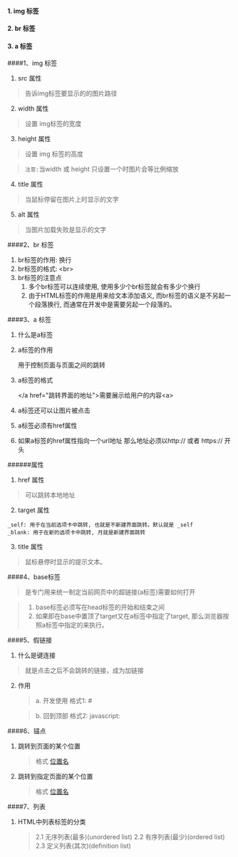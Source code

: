 #### 1. img 标签
#### 2. br 标签
#### 3. a 标签



####1、img 标签

1. src 属性
>告诉img标签要显示的的图片路径

2. width 属性
>设置 img标签的宽度

3. height 属性
>设置 img 标签的高度

 >`注意:`当width 或 height 只设置一个时图片会等比例缩放


4. title 属性
>当鼠标停留在图片上时显示的文字

5. alt 属性 
>当图片加载失败是显示的文字


####2、br 标签

1. br标签的作用: 换行
2. br标签的格式: \<br>
3. br标签的注意点
	1. 多个br标签可以连续使用, 使用多少个br标签就会有多少个换行
	2. 由于HTML标签的作用是用来给文本添加语义, 而br标签的语义是不另起一个段落换行, 而通常在开发中是需要另起一个段落的。
	
####3、a 标签
1. 什么是a标签
2. a标签的作用

	用于控制页面与页面之间的跳转
3. a标签的格式
	
	&lt;/a href="跳转界面的地址">需要展示给用户的内容&lt;a>

4. a标签还可以让图片被点击
5. a标签必须有href属性
6. 如果a标签的href属性指向一个url地址 那么地址必须以http:// 或者 https:// 开头

######属性
1. href 属性

>可以跳转本地地址

2. target 属性


```
_self: 用于在当前选项卡中跳转, 也就是不新建界面跳转。默认就是 _self
_blank: 用于在新的选项卡中跳转, 月就是新建界面跳转
```	

3. title 属性

>鼠标悬停时显示的提示文本。

####4、base标签
> 是专门用来统一制定当前网页中的超链接(a标签)需要如何打开

> 1. base标签必须写在head标签的开始和结束之间 
> 2. 如果即在base中置顶了target又在a标签中指定了target, 那么浏览器按照a标签中指定的来执行。

####5、假链接
1. 什么是键连接
>就是点击之后不会跳转的链接，成为加链接

2. 作用
	>a. 开发使用 格式1: #

	>b. 回到顶部 格式2: javascript:


####6、锚点
1. 跳转到页面的某个位置

	>格式
	><a href="#id">位置名</a>

2. 跳转到指定页面的某个位置

	>格式
	><a href="url#id">位置名</a>

####7、列表
1. HTML中列表标签的分类
	
	> 2.1 无序列表(最多)(unordered list)
	> 2.2 有序列表(最少)(ordered list)
	> 2.3 定义列表(其次)(definition list)	

















